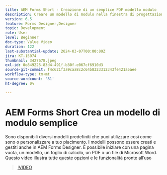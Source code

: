 ```yaml
---
title: AEM Forms Short - Creazione di un semplice PDF modello modulo
description: Creare un modello di modulo nella finestra di progettazione
version: 6.5
feature: Forms Designer,Designer
topic: Development
role: User
level: Beginner
doc-type: Value Video
duration: 122
last-substantial-update: 2024-03-07T00:00:00Z
jira: KT-15074
thumbnail: 3427678.jpeg
exl-id: 0e849225-83d4-491f-b30f-e067cf6910d3
source-git-commit: f4c621f3a9caa8c2c64b8323312343fe421a5aee
workflow-type: tm+mt
source-wordcount: '81'
ht-degree: 0%

---
```


# AEM Forms Short Crea un modello di modulo semplice

Sono disponibili diversi modelli predefiniti che puoi utilizzare così come sono o personalizzare a tuo piacimento. I modelli possono essere creati e gestiti anche in AEM Forms Designer. È possibile iniziare con una pagina vuota, un modello, un foglio di calcolo, un PDF o un file di Microsoft Word. Questo video illustra tutte queste opzioni e le funzionalità pronte all’uso

>[!VIDEO](https://video.tv.adobe.com/v/3427678/?learn=on)
